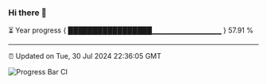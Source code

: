 ### Hi there 👋

⏳ Year progress { █████████████████▁▁▁▁▁▁▁▁▁▁▁▁▁ } 57.91 %

---

⏰ Updated on Tue, 30 Jul 2024 22:36:05 GMT

![Progress Bar CI](https://github.com/IshwaranRudhara/GIT-ACTION/workflows/Progress%20Bar%20CI/badge.svg)
